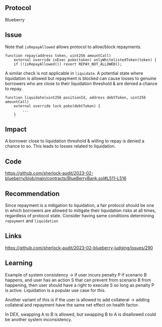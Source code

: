 ## Protocol

Blueberry

## Issue

Note that `isRepayAllowed` allows protocol to allow/block repayments.

```
function repay(address token, uint256 amountCall)
    external override inExec poke(token) onlyWhitelistedToken(token) {
    if (!isRepayAllowed()) revert REPAY_NOT_ALLOWED();
```

A similar check is not applicable in `liquidate`. A potential state where liquidation is allowed but repayment is blocked can cause losses to genuine borrowers who are close to their liquidation threshold & are denied a chance to repay.

```
function liquidate(uint256 positionId, address debtToken, uint256 amountCall)
    external override lock poke(debtToken) {
        ...
    }
```

## Impact

A borrower close to liquidation threshold & willing to repay is denied a chance to so. This leads to losses related to liquidation.

## Code

https://github.com/sherlock-audit/2023-02-blueberry/blob/main/contracts/BlueBerryBank.sol#L511-L516

## Recommendation

Since repayment is a mitigation to liquidation, a fair protocol should be one in which borrowers are allowed to mitigate their liquidation risks at all times, regardless of protocol state. Consider having same conditions determining `repayment` and `liquidation`

## Links

https://github.com/sherlock-audit/2023-02-blueberry-judging/issues/290

## Learning

Example of system consistency -> if user incurs penalty P if scenario B happens, and user has an action S that can prevent from scenario B from happening, then user should have a right to execute S so long as penalty P is active. Liquidation is a popular use case for this.

Another variant of this is if the user is allowed to add collateral -> adding collateral and repayment have the same net effect on health factor.

In DEX, swapping A to B is allowed, but swapping B to A is disallowed could be another system inconsistency.
